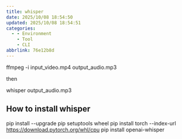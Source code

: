 ```yaml
---
title: whisper
date: 2025/10/08 18:54:50
updated: 2025/10/08 18:54:51
categories:
  - - Environment
    - Tool
    - CLI
abbrlink: 76e12b8d
---
```


ffmpeg -i input_video.mp4 output_audio.mp3 

then 

whisper output_audio.mp3

## How to install whisper

pip install --upgrade pip setuptools wheel
pip install torch --index-url https://download.pytorch.org/whl/cpu
pip install openai-whisper

